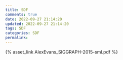 ```yaml
---
title: SDF
comments: true
date: 2022-09-27 21:14:20
updated: 2022-09-27 21:14:20
tags: SDF
categories: SDF
permalink:
---
```


{% asset_link AlexEvans_SIGGRAPH-2015-sml.pdf %}
